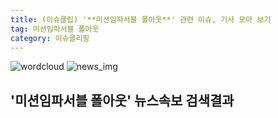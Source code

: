 ```yaml
---
title: (이슈클립) '**미션임파서블 폴아웃**' 관련 이슈, 기사 모아 보기
tag: 미션임파서블 폴아웃
category: 이슈클리핑
---
```

![wordcloud](https://s3.ap-northeast-2.amazonaws.com/lyrics101-wordcloud/2018-09-15-1536948978.png)
![news_img](https://user-images.githubusercontent.com/42597476/44507050-1206f400-a6e4-11e8-8d98-7ffbfebb353f.png)
## **'**미션임파서블 폴아웃**'** 뉴스속보 검색결과


